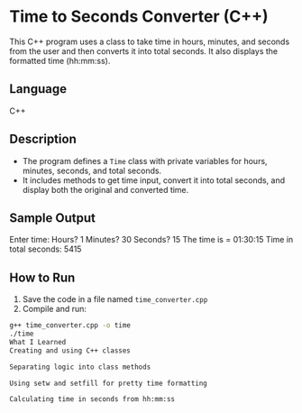 # Time to Seconds Converter (C++)

This C++ program uses a class to take time in hours, minutes, and seconds from the user and then converts it into total seconds. It also displays the formatted time (hh:mm:ss).

## Language
C++

## Description
- The program defines a `Time` class with private variables for hours, minutes, seconds, and total seconds.
- It includes methods to get time input, convert it into total seconds, and display both the original and converted time.

## Sample Output
Enter time:
Hours? 1
Minutes? 30
Seconds? 15
The time is = 01:30:15
Time in total seconds: 5415

## How to Run
1. Save the code in a file named `time_converter.cpp`
2. Compile and run:
```bash
g++ time_converter.cpp -o time
./time
What I Learned
Creating and using C++ classes

Separating logic into class methods

Using setw and setfill for pretty time formatting

Calculating time in seconds from hh:mm:ss

